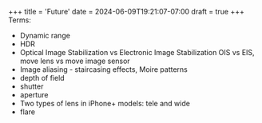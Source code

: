 +++
title = 'Future'
date = 2024-06-09T19:21:07-07:00
draft = true
+++
Terms:
* Dynamic range
* HDR
* Optical Image Stabilization vs Electronic Image Stabilization OIS vs EIS, move lens vs move image sensor
* Image aliasing - staircasing effects, Moire patterns
* depth of field
* shutter
* aperture
* Two types of lens in iPhone+ models: tele and wide
* flare

